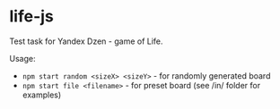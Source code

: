 # life-js
Test task for Yandex Dzen - game of Life.

Usage:
  * `npm start random <sizeX> <sizeY>` - for randomly generated board
  * `npm start file <filename>` - for preset board (see /in/ folder for examples)
